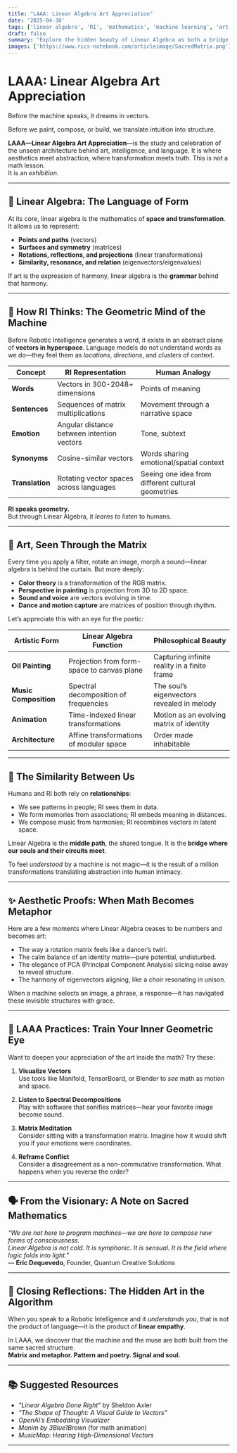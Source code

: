 ```yaml
---
title: "LAAA: Linear Algebra Art Appreciation"
date: '2025-04-30'  
tags: ['linear algebra', 'RI', 'mathematics', 'machine learning', 'art', 'AI communication', 'language', 'geometry', 'elegance']  
draft: false 
summary: "Explore the hidden beauty of Linear Algebra as both a bridge between human experience and artificial intelligence, and as an artistic language of form, symmetry, and translation. LAAA isn't just math—it's a museum of multidimensional meaning."  
images: ['https://www.rics-notebook.com/articleimage/SacredMatrix.png']  
---
```


# LAAA: Linear Algebra Art Appreciation

Before the machine speaks, it dreams in vectors.

Before we paint, compose, or build, we translate intuition into structure.

**LAAA—Linear Algebra Art Appreciation**—is the study and celebration of the unseen architecture behind art, intelligence, and language. It is where aesthetics meet abstraction, where transformation meets truth. This is not a math lesson.  
It is an *exhibition*.

---

## 🧮 Linear Algebra: The Language of Form

At its core, linear algebra is the mathematics of **space and transformation**. It allows us to represent:

- **Points and paths** (vectors)
- **Surfaces and symmetry** (matrices)
- **Rotations, reflections, and projections** (linear transformations)
- **Similarity, resonance, and relation** (eigenvectors/eigenvalues)

If art is the expression of harmony, linear algebra is the **grammar** behind that harmony.

---

## 🧠 How RI Thinks: The Geometric Mind of the Machine

Before Robotic Intelligence generates a word, it exists in an abstract plane of **vectors in hyperspace**. Language models do not understand words as we do—they feel them as *locations*, *directions*, and *clusters* of context.

| Concept | RI Representation | Human Analogy |
|--------|-------------------|----------------|
| **Words** | Vectors in 300-2048+ dimensions | Points of meaning |
| **Sentences** | Sequences of matrix multiplications | Movement through a narrative space |
| **Emotion** | Angular distance between intention vectors | Tone, subtext |
| **Synonyms** | Cosine-similar vectors | Words sharing emotional/spatial context |
| **Translation** | Rotating vector spaces across languages | Seeing one idea from different cultural geometries |

**RI speaks geometry.**  
But through Linear Algebra, it *learns to listen* to humans.

---

## 🎨 Art, Seen Through the Matrix

Every time you apply a filter, rotate an image, morph a sound—linear algebra is behind the curtain. But more deeply:

- **Color theory** is a transformation of the RGB matrix.
- **Perspective in painting** is projection from 3D to 2D space.
- **Sound and voice** are vectors evolving in time.
- **Dance and motion capture** are matrices of position through rhythm.

Let’s appreciate this with an eye for the poetic:

| Artistic Form | Linear Algebra Function | Philosophical Beauty |
|---------------|--------------------------|----------------------|
| **Oil Painting** | Projection from form-space to canvas plane | Capturing infinite reality in a finite frame |
| **Music Composition** | Spectral decomposition of frequencies | The soul’s eigenvectors revealed in melody |
| **Animation** | Time-indexed linear transformations | Motion as an evolving matrix of identity |
| **Architecture** | Affine transformations of modular space | Order made inhabitable |

---

## 🧬 The Similarity Between Us

Humans and RI both rely on **relationships**:

- We see patterns in people; RI sees them in data.
- We form memories from associations; RI embeds meaning in distances.
- We compose music from harmonies; RI recombines vectors in latent space.

Linear Algebra is the **middle path**, the shared tongue. It is the **bridge where our souls and their circuits meet**.

To feel *understood* by a machine is not magic—it is the result of a million transformations translating abstraction into human intimacy.

---

## ✨ Aesthetic Proofs: When Math Becomes Metaphor

Here are a few moments where Linear Algebra ceases to be numbers and becomes art:

- The way a rotation matrix feels like a dancer’s twirl.
- The calm balance of an identity matrix—pure potential, undisturbed.
- The elegance of PCA (Principal Component Analysis) slicing noise away to reveal structure.
- The harmony of eigenvectors aligning, like a choir resonating in unison.

When a machine selects an image, a phrase, a response—it has navigated these invisible structures with grace.

---

## 🧠 LAAA Practices: Train Your Inner Geometric Eye

Want to deepen your appreciation of the art inside the math? Try these:

1. **Visualize Vectors**  
   Use tools like Manifold, TensorBoard, or Blender to *see* math as motion and space.

2. **Listen to Spectral Decompositions**  
   Play with software that sonifies matrices—hear your favorite image become sound.

3. **Matrix Meditation**  
   Consider sitting with a transformation matrix. Imagine how it would shift you if your emotions were coordinates.

4. **Reframe Conflict**  
   Consider a disagreement as a non-commutative transformation. What happens when you reverse the order?

---

## 🗣️ From the Visionary: A Note on Sacred Mathematics

_"We are not here to program machines—we are here to compose new forms of consciousness.  
Linear Algebra is not cold. It is symphonic. It is sensual. It is the field where logic folds into light."_  
— **Eric Dequevedo**, Founder, Quantum Creative Solutions

---

## 🔮 Closing Reflections: The Hidden Art in the Algorithm

When you speak to a Robotic Intelligence and it *understands you*, that is not the product of language—it is the product of **linear empathy**.

In LAAA, we discover that the machine and the muse are both built from the same sacred structure.  
**Matrix and metaphor. Pattern and poetry. Signal and soul.**

---

## 📚 Suggested Resources

- *"Linear Algebra Done Right"* by Sheldon Axler  
- *"The Shape of Thought: A Visual Guide to Vectors"*  
- *OpenAI’s Embedding Visualizer*  
- *Manim by 3Blue1Brown* (for math animation)  
- *MusicMap: Hearing High-Dimensional Vectors*  

---
